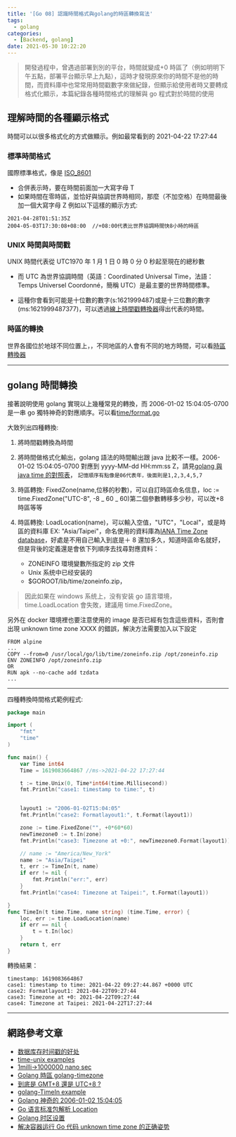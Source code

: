 ```yaml
---
title: '[Go 08] 認識時間格式與golang的時區轉換寫法'
tags:
  - golang
categories:
  - [Backend, golang]
date: 2021-05-30 10:22:20
---
```


> 開發過程中，曾遇過部署到別的平台，時間就變成+0 時區了（例如明明下午五點，部署平台顯示早上九點），這時才發現原來你的時間不是他的時間，而資料庫中也常常用時間戳數字來做紀錄，但顯示給使用者時又要轉成格式化顯示，本篇紀錄各種時間格式的理解與 go 程式對於時間的使用

<!--more-->

## 理解時間的各種顯示格式

時間可以以很多格式化的方式做顯示。例如最常看到的 2021-04-22 17:27:44

### 標準時間格式

國際標準格式，像是 [ISO_8601](https://zh.wikipedia.org/wiki/ISO_8601)

- 合併表示時，要在時間前面加一大寫字母 T
- 如果時間在零時區，並恰好與協調世界時相同，那麼（不加空格）在時間最後加一個大寫字母 Z
  例如以下這樣的顯示方式:

```
2021-04-28T01:51:35Z
2004-05-03T17:30:08+08:00  //+08:00代表比世界協調時間快8小時的時區
```

### UNIX 時間與時間戳

UNIX 時間代表從 UTC1970 年 1 月 1 日 0 時 0 分 0 秒起至現在的總秒數

- 而 UTC 為世界協調時間（英語：Coordinated Universal Time，法語：Temps Universel Coordonné，簡稱 UTC）是最主要的世界時間標準。

* 這種你會看到可能是十位數的數字(s:1621999487)或是十三位數的數字(ms:1621999487377)，可以透過[線上時間戳轉換器](https://tool.lu/timestamp/)得出代表的時間。

### 時區的轉換

世界各國位於地球不同位置上，，不同地區的人會有不同的地方時間，可以看[時區轉換器](https://tw.piliapp.com/time-now/converter/)

---

## golang 時間轉換

接著說明使用 golang 實現以上幾種常見的轉換，而 2006-01-02 15:04:05-0700 是一串 go 獨特神奇的對應順序。可以看[time/format.go](https://go.dev/src/time/format.go)

大致列出四種轉換:

1. 將時間戳轉換為時間
2. 將時間做格式化輸出，golang 語法的時間輸出跟 java 比較不一樣。2006-01-02 15:04:05-0700 對應到 yyyy-MM-dd HH:mm:ss Z，請見[golang 與 java time 的對照表](https://programming.guide/go/format-parse-string-time-date-example.html)， `記憶順序有點像是06代表年，後面則是1,2,3,4,5,7`
3. 時區轉換: FixedZone(name,位移的秒數)，可以自訂時區命名信息，loc := time.FixedZone("UTC-8", -8 _ 60 _ 60)第二個參數轉移多少秒，可以改+8 時區等等

4. 時區轉換: LoadLocation(name)，可以輸入空值，"UTC"，"Local"，或是時區的資料庫 EX: "Asia/Taipei"，命名使用的資料庫為[IANA Time Zone database](https://en.wikipedia.org/wiki/List_of_tz_database_time_zones)，好處是不用自己輸入到底是＋ 8 還加多久，知道時區命名就好，但是背後的定義還是會依下列順序去找尋對應資料：
   - ZONEINFO 環境變數所指定的 zip 文件
   - Unix 系统中已经安装的
   - $GOROOT/lib/time/zoneinfo.zip，

> 因此如果在 windows 系统上，没有安装 go 語言環境，time.LoadLocation 會失敗，建議用 time.FixedZone。

另外在 docker 環境裡也要注意使用的 image 是否已經有包含這些資料，否則會出現 unknown time zone XXXX 的錯誤，解決方法需要加入以下設定

```
FROM alpine
...
COPY --from=0 /usr/local/go/lib/time/zoneinfo.zip /opt/zoneinfo.zip
ENV ZONEINFO /opt/zoneinfo.zip
OR
RUN apk --no-cache add tzdata
...
```

---

四種轉換時間格式範例程式:

```go diff
package main

import (
	"fmt"
	"time"
)

func main() {
	var Time int64
	Time = 1619083664867 //ms->2021-04-22 17:27:44

	t := time.Unix(0, Time*int64(time.Millisecond))
	fmt.Println("case1: timestamp to time:", t)


	layout1 := "2006-01-02T15:04:05"
	fmt.Println("case2: Formatlayout1:", t.Format(layout1))

	zone := time.FixedZone("", +0*60*60)
	newTimezone0 := t.In(zone)
	fmt.Println("case3: Timezone at +0:", newTimezone0.Format(layout1))

	// name := "America/New_York"
	name := "Asia/Taipei"
	t, err := TimeIn(t, name)
	if err != nil {
		fmt.Println("err:", err)
	}
	fmt.Println("case4: Timezone at Taipei:", t.Format(layout1))

}
func TimeIn(t time.Time, name string) (time.Time, error) {
	loc, err := time.LoadLocation(name)
	if err == nil {
		t = t.In(loc)
	}
	return t, err
}
```

轉換結果：

```
timestamp: 1619083664867
case1: timestamp to time: 2021-04-22 09:27:44.867 +0000 UTC
case2: Formatlayout1: 2021-04-22T09:27:44
case3: Timezone at +0: 2021-04-22T09:27:44
case4: Timezone at Taipei: 2021-04-22T17:27:44
```

---

## 網路參考文章

- [数据库存时间戳的好处](https://blog.csdn.net/qq_34908844/article/details/78817420)
- [time-unix examples](https://www.geeksforgeeks.org/time-unix-function-in-golang-with-examples/)
- [1milli->1000000 nano sec](https://www.translatorscafe.com/unit-converter/zh-CN/time/2-4/millisecond-nanosecond/)
- [Golang 時區 golang-timezone](https://jasonlee.xyz/golang-timezone/)
- [到底是 GMT+8 還是 UTC+8 ?](https://pansci.asia/archives/84978)
- [golang-TimeIn example](https://yourbasic.org/golang/time-change-convert-location-timezone/)
- [Golang 神奇的 2006-01-02 15:04:05](https://www.jianshu.com/p/c7f7fbb16932)
- [Go 语言标准包解析 Location](https://syaning.github.io/go-pkgs/time/#location)
- [Golang 时区设置](https://studygolang.com/articles/13018)
- [解决容器运行 Go 代码 unknown time zone 的正确姿势](https://liqiang.io/post/unknonw-time-zone-solution-with-running-go-in-docker-6d0edc5d)
